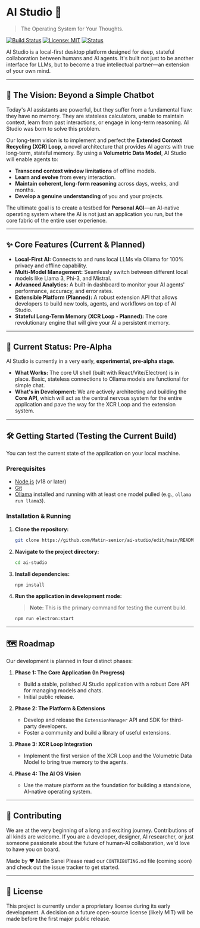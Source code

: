 # AI Studio 🧠

> The Operating System for Your Thoughts.

[![Build Status](https://img.shields.io/badge/build-passing-brightgreen)](https://github.com/YOUR_USERNAME/ai-studio)
[![License: MIT](https://img.shields.io/badge/License-MIT-blue.svg)](https://opensource.org/licenses/MIT)
[![Status](https://img.shields.io/badge/status-pre--alpha-orange)](https://github.com/YOUR_USERNAME/ai-studio)

AI Studio is a local-first desktop platform designed for deep, stateful collaboration between humans and AI agents. It's built not just to be another interface for LLMs, but to become a true intellectual partner—an extension of your own mind.

---

## 🚀 The Vision: Beyond a Simple Chatbot

Today's AI assistants are powerful, but they suffer from a fundamental flaw: they have no memory. They are stateless calculators, unable to maintain context, learn from past interactions, or engage in long-term reasoning. AI Studio was born to solve this problem.

Our long-term vision is to implement and perfect the **Extended Context Recycling (XCR) Loop**, a novel architecture that provides AI agents with true long-term, stateful memory. By using a **Volumetric Data Model**, AI Studio will enable agents to:

-   **Transcend context window limitations** of offline models.
-   **Learn and evolve** from every interaction.
-   **Maintain coherent, long-form reasoning** across days, weeks, and months.
-   **Develop a genuine understanding** of you and your projects.

The ultimate goal is to create a testbed for **Personal AGI**—an AI-native operating system where the AI is not just an application you run, but the core fabric of the entire user experience.

---

## ✨ Core Features (Current & Planned)

-   **Local-First AI:** Connects to and runs local LLMs via Ollama for 100% privacy and offline capability.
-   **Multi-Model Management:** Seamlessly switch between different local models like Llama 3, Phi-3, and Mistral.
-   **Advanced Analytics:** A built-in dashboard to monitor your AI agents' performance, accuracy, and error rates.
-   **Extensible Platform (Planned):** A robust extension API that allows developers to build new tools, agents, and workflows on top of AI Studio.
-   **Stateful Long-Term Memory (XCR Loop - Planned):** The core revolutionary engine that will give your AI a persistent memory.

---

## 🚦 Current Status: Pre-Alpha

AI Studio is currently in a very early, **experimental, pre-alpha stage**.

-   **What Works:** The core UI shell (built with React/Vite/Electron) is in place. Basic, stateless connections to Ollama models are functional for simple chat.
-   **What's in Development:** We are actively architecting and building the **Core API**, which will act as the central nervous system for the entire application and pave the way for the XCR Loop and the extension system.

---

## 🛠️ Getting Started (Testing the Current Build)

You can test the current state of the application on your local machine.

### Prerequisites

-   [Node.js](https://nodejs.org/) (v18 or later)
-   [Git](https://git-scm.com/)
-   [Ollama](https://ollama.com/) installed and running with at least one model pulled (e.g., `ollama run llama3`).

### Installation & Running

1.  **Clone the repository:**
    ```bash
    git clone https://github.com/Matin-senior/ai-studio/edit/main/README.md
    ```

2.  **Navigate to the project directory:**
    ```bash
    cd ai-studio
    ```

3.  **Install dependencies:**
    ```bash
    npm install
    ```

4.  **Run the application in development mode:**
    > **Note:** This is the primary command for testing the current build.
    ```bash
    npm run electron:start
    ```

---

## 🗺️ Roadmap

Our development is planned in four distinct phases:

1.  **Phase 1: The Core Application (In Progress)**
    -   Build a stable, polished AI Studio application with a robust Core API for managing models and chats.
    -   Initial public release.

2.  **Phase 2: The Platform & Extensions**
    -   Develop and release the `ExtensionManager` API and SDK for third-party developers.
    -   Foster a community and build a library of useful extensions.

3.  **Phase 3: XCR Loop Integration**
    -   Implement the first version of the XCR Loop and the Volumetric Data Model to bring true memory to the agents.

4.  **Phase 4: The AI OS Vision**
    -   Use the mature platform as the foundation for building a standalone, AI-native operating system.

---

## 🤝 Contributing

We are at the very beginning of a long and exciting journey. Contributions of all kinds are welcome. If you are a developer, designer, AI researcher, or just someone passionate about the future of human-AI collaboration, we'd love to have you on board.





Made by ❤️ 
Matin Sanei
Please read our `CONTRIBUTING.md` file (coming soon) and check out the issue tracker to get started.

---

## 📄 License

This project is currently under a proprietary license during its early development. A decision on a future open-source license (likely MIT) will be made before the first major public release.
